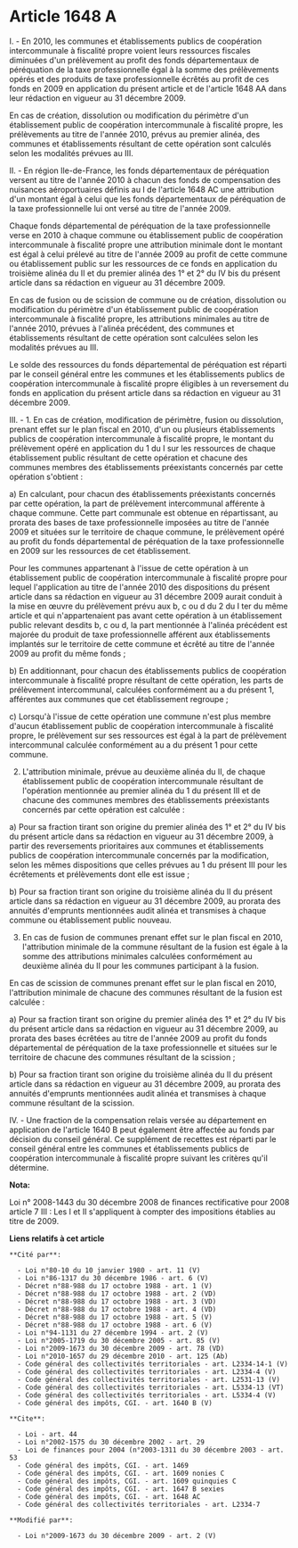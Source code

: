 # Article 1648 A

I. - En 2010, les communes et établissements publics de coopération intercommunale à fiscalité propre voient leurs ressources
fiscales diminuées d'un prélèvement au profit des fonds départementaux de péréquation de la taxe professionnelle égal à la
somme des prélèvements opérés et des produits de taxe professionnelle écrêtés au profit de ces fonds en 2009 en application
du présent article et de l'article 1648 AA dans leur rédaction en vigueur au 31 décembre 2009.

En cas de création, dissolution ou modification du périmètre d'un établissement public de coopération intercommunale à
fiscalité propre, les prélèvements au titre de l'année 2010, prévus au premier alinéa, des communes et établissements
résultant de cette opération sont calculés selon les modalités prévues au III.

II. - En région Ile-de-France, les fonds départementaux de péréquation versent au titre de l'année 2010 à chacun des fonds de
compensation des nuisances aéroportuaires définis au I de l'article 1648 AC une attribution d'un montant égal à celui que les
fonds départementaux de péréquation de la taxe professionnelle lui ont versé au titre de l'année 2009.

Chaque fonds départemental de péréquation de la taxe professionnelle verse en 2010 à chaque commune ou établissement public
de coopération intercommunale à fiscalité propre une attribution minimale dont le montant est égal à celui prélevé au titre
de l'année 2009 au profit de cette commune ou établissement public sur les ressources de ce fonds en application du troisième
alinéa du II et du premier alinéa des 1° et 2° du IV bis du présent article dans sa rédaction en vigueur au 31 décembre 2009.

En cas de fusion ou de scission de commune ou de création, dissolution ou modification du périmètre d'un établissement public
de coopération intercommunale à fiscalité propre, les attributions minimales au titre de l'année 2010, prévues à l'alinéa
précédent, des communes et établissements résultant de cette opération sont calculées selon les modalités prévues au III.

Le solde des ressources du fonds départemental de péréquation est réparti par le conseil général entre les communes et les
établissements publics de coopération intercommunale à fiscalité propre éligibles à un reversement du fonds en application du
présent article dans sa rédaction en vigueur au 31 décembre 2009.

III. - 1. En cas de création, modification de périmètre, fusion ou dissolution, prenant effet sur le plan fiscal en 2010,
d'un ou plusieurs établissements publics de coopération intercommunale à fiscalité propre, le montant du prélèvement opéré en
application du 1 du I sur les ressources de chaque établissement public résultant de cette opération et chacune des communes
membres des établissements préexistants concernés par cette opération s'obtient :

a) En calculant, pour chacun des établissements préexistants concernés par cette opération, la part de prélèvement
intercommunal afférente à chaque commune. Cette part communale est obtenue en répartissant, au prorata des bases de taxe
professionnelle imposées au titre de l'année 2009 et situées sur le territoire de chaque commune, le prélèvement opéré au
profit du fonds départemental de péréquation de la taxe professionnelle en 2009 sur les ressources de cet établissement.

Pour les communes appartenant à l'issue de cette opération à un établissement public de coopération intercommunale à
fiscalité propre pour lequel l'application au titre de l'année 2010 des dispositions du présent article dans sa rédaction en
vigueur au 31 décembre 2009 aurait conduit à la mise en œuvre du prélèvement prévu aux b, c ou d du 2 du I ter du même
article et qui n'appartenaient pas avant cette opération à un établissement public relevant desdits b, c ou d, la part
mentionnée à l'alinéa précédent est majorée du produit de taxe professionnelle afférent aux établissements implantés sur le
territoire de cette commune et écrêté au titre de l'année 2009 au profit du même fonds ;

b) En additionnant, pour chacun des établissements publics de coopération intercommunale à fiscalité propre résultant de
cette opération, les parts de prélèvement intercommunal, calculées conformément au a du présent 1, afférentes aux communes
que cet établissement regroupe ;

c) Lorsqu'à l'issue de cette opération une commune n'est plus membre d'aucun établissement public de coopération
intercommunale à fiscalité propre, le prélèvement sur ses ressources est égal à la part de prélèvement intercommunal calculée
conformément au a du présent 1 pour cette commune.

2. L'attribution minimale, prévue au deuxième alinéa du II, de chaque établissement public de coopération intercommunale
résultant de l'opération mentionnée au premier alinéa du 1 du présent III et de chacune des communes membres des
établissements préexistants concernés par cette opération est calculée :

a) Pour sa fraction tirant son origine du premier alinéa des 1° et 2° du IV bis du présent article dans sa rédaction en
vigueur au 31 décembre 2009, à partir des reversements prioritaires aux communes et établissements publics de coopération
intercommunale concernés par la modification, selon les mêmes dispositions que celles prévues au 1 du présent III pour les
écrêtements et prélèvements dont elle est issue ;

b) Pour sa fraction tirant son origine du troisième alinéa du II du présent article dans sa rédaction en vigueur au 31
décembre 2009, au prorata des annuités d'emprunts mentionnées audit alinéa et transmises à chaque commune ou établissement
public nouveau.

3. En cas de fusion de communes prenant effet sur le plan fiscal en 2010, l'attribution minimale de la commune résultant de
la fusion est égale à la somme des attributions minimales calculées conformément au deuxième alinéa du II pour les communes
participant à la fusion.

En cas de scission de communes prenant effet sur le plan fiscal en 2010, l'attribution minimale de chacune des communes
résultant de la fusion est calculée :

a) Pour sa fraction tirant son origine du premier alinéa des 1° et 2° du IV bis du présent article dans sa rédaction en
vigueur au 31 décembre 2009, au prorata des bases écrêtées au titre de l'année 2009 au profit du fonds départemental de
péréquation de la taxe professionnelle et situées sur le territoire de chacune des communes résultant de la scission ;

b) Pour sa fraction tirant son origine du troisième alinéa du II du présent article dans sa rédaction en vigueur au 31
décembre 2009, au prorata des annuités d'emprunts mentionnées audit alinéa et transmises à chaque commune résultant de la
scission.

IV. - Une fraction de la compensation relais versée au département en application de l'article 1640 B peut également être
affectée au fonds par décision du conseil général. Ce supplément de recettes est réparti par le conseil général entre les
communes et établissements publics de coopération intercommunale à fiscalité propre suivant les critères qu'il détermine.

**Nota:**

Loi n° 2008-1443 du 30 décembre 2008 de finances rectificative pour 2008 article 7 III :  Les I et II s'appliquent à compter
des impositions établies au titre de 2009.

**Liens relatifs à cet article**

	**Cité par**:

	  - Loi n°80-10 du 10 janvier 1980 - art. 11 (V)
	  - Loi n°86-1317 du 30 décembre 1986 - art. 6 (V)
	  - Décret n°88-988 du 17 octobre 1988 - art. 1 (V)
	  - Décret n°88-988 du 17 octobre 1988 - art. 2 (VD)
	  - Décret n°88-988 du 17 octobre 1988 - art. 3 (VD)
	  - Décret n°88-988 du 17 octobre 1988 - art. 4 (VD)
	  - Décret n°88-988 du 17 octobre 1988 - art. 5 (V)
	  - Décret n°88-988 du 17 octobre 1988 - art. 6 (V)
	  - Loi n°94-1131 du 27 décembre 1994 - art. 2 (V)
	  - Loi n°2005-1719 du 30 décembre 2005 - art. 85 (V)
	  - Loi n°2009-1673 du 30 décembre 2009 - art. 78 (VD)
	  - Loi n°2010-1657 du 29 décembre 2010 - art. 125 (Ab)
	  - Code général des collectivités territoriales - art. L2334-14-1 (V)
	  - Code général des collectivités territoriales - art. L2334-4 (V)
	  - Code général des collectivités territoriales - art. L2531-13 (V)
	  - Code général des collectivités territoriales - art. L5334-13 (VT)
	  - Code général des collectivités territoriales - art. L5334-4 (V)
	  - Code général des impôts, CGI. - art. 1640 B (V)

	**Cite**:

	  - Loi - art. 44
	  - Loi n°2002-1575 du 30 décembre 2002 - art. 29
	  - Loi de finances pour 2004 (n°2003-1311 du 30 décembre 2003 - art. 53
	  - Code général des impôts, CGI. - art. 1469
	  - Code général des impôts, CGI. - art. 1609 nonies C
	  - Code général des impôts, CGI. - art. 1609 quinquies C
	  - Code général des impôts, CGI. - art. 1647 B sexies
	  - Code général des impôts, CGI. - art. 1648 AC
	  - Code général des collectivités territoriales - art. L2334-7

	**Modifié par**:

	  - Loi n°2009-1673 du 30 décembre 2009 - art. 2 (V)
